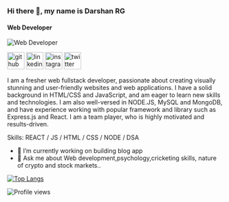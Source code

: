 ### Hi there 👋, my name is Darshan RG
#### Web Developer
![Web Developer](https://external-content.duckduckgo.com/iu/?u=https%3A%2F%2Fwww.hdwallpapers.in%2Fdownload%2Fcosmic_dream_4k-HD.jpg&f=1&nofb=1&ipt=faeaa9ce60e6ebf986bb6ec14ab79f2c5d256c6db637c691af9a411dac6c1176&ipo=images)


[<img src='https://cdn.jsdelivr.net/npm/simple-icons@3.0.1/icons/github.svg' alt='github' height='40'>](https://github.com/darshangowda11)  [<img src='https://cdn.jsdelivr.net/npm/simple-icons@3.0.1/icons/linkedin.svg' alt='linkedin' height='40'>](https://www.linkedin.com/in/darshanrgs/)  [<img src='https://cdn.jsdelivr.net/npm/simple-icons@3.0.1/icons/instagram.svg' alt='instagram' height='40'>](https://www.instagram.com/darshan._rg/)  [<img src='https://cdn.jsdelivr.net/npm/simple-icons@3.0.1/icons/twitter.svg' alt='twitter' height='40'>](https://twitter.com/darshangowda_11)  


I am a fresher web fullstack developer, passionate about creating visually stunning and user-friendly websites and web applications. I have a solid background in HTML/CSS and JavaScript, and am eager to learn new skills and technologies. I am also well-versed in NODE.JS, MySQL and MongoDB, and have experience working with popular framework and library such as Express.js and React. I am a team player, who is highly motivated and results-driven.

Skills:  REACT / JS / HTML / CSS / NODE / DSA

- 🔭 I’m currently working on building blog app
- 💬 Ask me about Web development,psychology,cricketing skills, nature of crypto and stock markets..



[![Top Langs](https://github-readme-stats.vercel.app/api/top-langs/?username=darshangowda11)](https://github.com/anuraghazra/github-readme-stats)


![Profile views](https://gpvc.arturio.dev/darshangowda11)  
